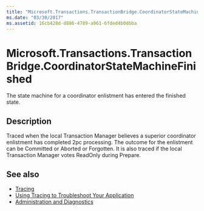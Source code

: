 ```yaml
---
title: "Microsoft.Transactions.TransactionBridge.CoordinatorStateMachineFinished"
ms.date: "03/30/2017"
ms.assetid: 16cb428d-d886-4789-a961-6fded4b0dbba
---
```

# Microsoft.Transactions.TransactionBridge.CoordinatorStateMachineFinished
The state machine for a coordinator enlistment has entered the finished state.  
  
## Description  
 Traced when the local Transaction Manager believes a superior coordinator enlistment has completed 2pc processing. The outcome for the enlistment can be Committed or Aborted or Forgotten. It is also traced if the local Transaction Manager votes ReadOnly during Prepare.  
  
## See also

- [Tracing](index.md)
- [Using Tracing to Troubleshoot Your Application](using-tracing-to-troubleshoot-your-application.md)
- [Administration and Diagnostics](../index.md)
